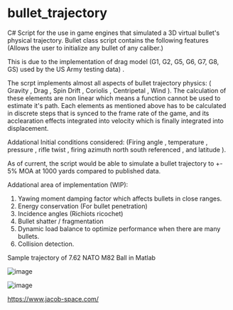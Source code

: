 # bullet_trajectory

C# Script for the use in game engines that simulated a 3D virtual bullet's physical trajectory. Bullet class script contains the following features (Allows the user to initialize any bullet of any caliber.) 

<Features>
This is due to the implementation of drag model (G1, G2, G5, G6, G7, G8, GS) used by the US Army testing data) . 

The scrpt implements almost all aspects of bullet trajectory physics: ( Gravity , Drag , Spin Drift , Coriolis , Centripetal , Wind ). The calculation of these elements are non linear which means a function cannot be used to estimate it's path. Each elements as mentioned above has to be calculated in discrete steps that is synced to the frame rate of the game, and its acclearation effects integrated into velocity which is finally integrated into displacement. 
  
Addational Initial conditions considered: (Firing angle , temperature , pressure , rifle twist , firing azimuth north south referenced , and latitude ). 

As of current, the script would be able to simulate a bullet trajectory to +- 5% MOA at 1000 yards compared to published data.

Addational area of implementation (WIP):
1. Yawing moment damping factor which affects bullets in close ranges.
2. Energy conservation (For bullet penetration)
3. Incidence angles (Richiots ricochet)
4. Bullet shatter / fragmentation
5. Dynamic load balance to optimize performance when there are many bullets.
6. Collision detection. 


Sample trajectory of 7.62 NATO M82 Ball in Matlab


![image](https://user-images.githubusercontent.com/26366586/233151972-0e59c601-ea14-4239-96a9-c3218960f0f2.png)

![image](https://user-images.githubusercontent.com/26366586/233152119-4353c99c-d182-4b3c-a43f-acdcfda424e6.png)


https://www.jacob-space.com/
